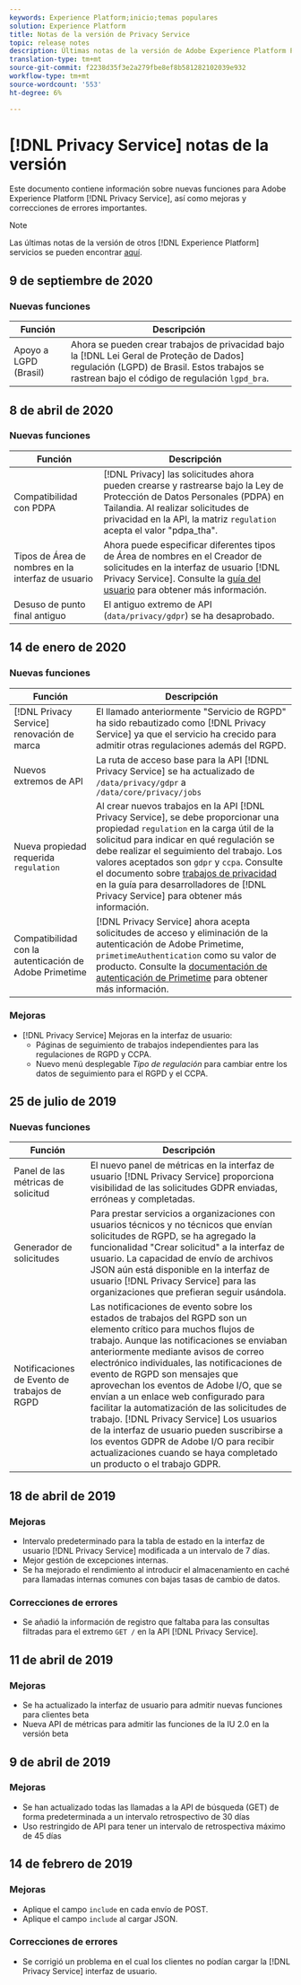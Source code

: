 ```yaml
---
keywords: Experience Platform;inicio;temas populares
solution: Experience Platform
title: Notas de la versión de Privacy Service
topic: release notes
description: Últimas notas de la versión de Adobe Experience Platform Privacy Service.
translation-type: tm+mt
source-git-commit: f2238d35f3e2a279fbe8ef8b581282102039e932
workflow-type: tm+mt
source-wordcount: '553'
ht-degree: 6%

---
```



# [!DNL Privacy Service] notas de la versión

Este documento contiene información sobre nuevas funciones para Adobe Experience Platform [!DNL Privacy Service], así como mejoras y correcciones de errores importantes.

>[!NOTE]
>
>Las últimas notas de la versión de otros [!DNL Experience Platform] servicios se pueden encontrar [aquí](../release-notes/latest/latest.md).

## 9 de septiembre de 2020

### Nuevas funciones

| Función | Descripción |
| --- | --- |
| Apoyo a LGPD (Brasil) | Ahora se pueden crear trabajos de privacidad bajo la [!DNL Lei Geral de Proteção de Dados] regulación (LGPD) de Brasil. Estos trabajos se rastrean bajo el código de regulación `lgpd_bra`. |

## 8 de abril de 2020

### Nuevas funciones

| Función | Descripción |
| --- | --- |
| Compatibilidad con PDPA | [!DNL Privacy] las solicitudes ahora pueden crearse y rastrearse bajo la Ley de Protección de Datos Personales (PDPA) en Tailandia. Al realizar solicitudes de privacidad en la API, la matriz `regulation` acepta el valor &quot;pdpa_tha&quot;. |
| Tipos de Área de nombres en la interfaz de usuario | Ahora puede especificar diferentes tipos de Área de nombres en el Creador de solicitudes en la interfaz de usuario [!DNL Privacy Service]. Consulte la [guía del usuario](ui/user-guide.md) para obtener más información. |
| Desuso de punto final antiguo | El antiguo extremo de API (`data/privacy/gdpr`) se ha desaprobado. |

## 14 de enero de 2020

### Nuevas funciones

| Función | Descripción |
| --- | --- |
| [!DNL Privacy Service] renovación de marca | El llamado anteriormente &quot;Servicio de RGPD&quot; ha sido rebautizado como [!DNL Privacy Service] ya que el servicio ha crecido para admitir otras regulaciones además del RGPD. |
| Nuevos extremos de API | La ruta de acceso base para la API [!DNL Privacy Service] se ha actualizado de `/data/privacy/gdpr` a `/data/core/privacy/jobs` |
| Nueva propiedad requerida `regulation` | Al crear nuevos trabajos en la API [!DNL Privacy Service], se debe proporcionar una propiedad `regulation` en la carga útil de la solicitud para indicar en qué regulación se debe realizar el seguimiento del trabajo. Los valores aceptados son `gdpr` y `ccpa`. Consulte el documento sobre [trabajos de privacidad](api/privacy-jobs.md) en la guía para desarrolladores de [!DNL Privacy Service] para obtener más información. |
| Compatibilidad con la autenticación de Adobe Primetime | [!DNL Privacy Service] ahora acepta solicitudes de acceso y eliminación de la autenticación de Adobe Primetime,  `primetimeAuthentication` como su valor de producto. Consulte la [documentación de autenticación de Primetime](http://tve.helpdocsonline.com/how-to-make-a-privacy-request) para obtener más información. |

### Mejoras

* [!DNL Privacy Service] Mejoras en la interfaz de usuario:
   * Páginas de seguimiento de trabajos independientes para las regulaciones de RGPD y CCPA.
   * Nuevo menú desplegable *Tipo de regulación* para cambiar entre los datos de seguimiento para el RGPD y el CCPA.

## 25 de julio de 2019

### Nuevas funciones

| Función | Descripción |
| --- | --- |
| Panel de las métricas de solicitud | El nuevo panel de métricas en la interfaz de usuario [!DNL Privacy Service] proporciona visibilidad de las solicitudes GDPR enviadas, erróneas y completadas. |
| Generador de solicitudes | Para prestar servicios a organizaciones con usuarios técnicos y no técnicos que envían solicitudes de RGPD, se ha agregado la funcionalidad &quot;Crear solicitud&quot; a la interfaz de usuario. La capacidad de envío de archivos JSON aún está disponible en la interfaz de usuario [!DNL Privacy Service] para las organizaciones que prefieran seguir usándola. |
| Notificaciones de Evento de trabajos de RGPD | Las notificaciones de evento sobre los estados de trabajos del RGPD son un elemento crítico para muchos flujos de trabajo. Aunque las notificaciones se enviaban anteriormente mediante avisos de correo electrónico individuales, las notificaciones de evento de RGPD son mensajes que aprovechan los eventos de Adobe I/O, que se envían a un enlace web configurado para facilitar la automatización de las solicitudes de trabajo. [!DNL Privacy Service] Los usuarios de la interfaz de usuario pueden suscribirse a los eventos GDPR de Adobe I/O para recibir actualizaciones cuando se haya completado un producto o el trabajo GDPR. |

## 18 de abril de 2019

### Mejoras

* Intervalo predeterminado para la tabla de estado en la interfaz de usuario [!DNL Privacy Service] modificada a un intervalo de 7 días.
* Mejor gestión de excepciones internas.
* Se ha mejorado el rendimiento al introducir el almacenamiento en caché para llamadas internas comunes con bajas tasas de cambio de datos.

### Correcciones de errores

* Se añadió la información de registro que faltaba para las consultas filtradas para el extremo `GET /` en la API [!DNL Privacy Service].

## 11 de abril de 2019

### Mejoras

* Se ha actualizado la interfaz de usuario para admitir nuevas funciones para clientes beta
* Nueva API de métricas para admitir las funciones de la IU 2.0 en la versión beta

## 9 de abril de 2019

### Mejoras

* Se han actualizado todas las llamadas a la API de búsqueda (GET) de forma predeterminada a un intervalo retrospectivo de 30 días
* Uso restringido de API para tener un intervalo de retrospectiva máximo de 45 días

## 14 de febrero de 2019

### Mejoras

* Aplique el campo `include` en cada envío de POST.
* Aplique el campo `include` al cargar JSON.

### Correcciones de errores

* Se corrigió un problema en el cual los clientes no podían cargar la [!DNL Privacy Service] interfaz de usuario.